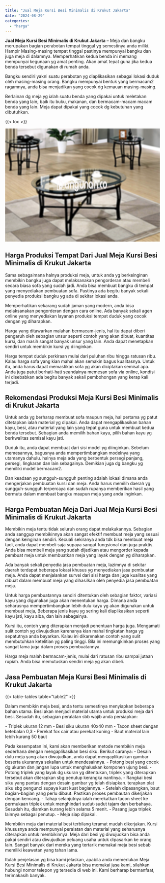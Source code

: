 ```yaml
---
title: "Jual Meja Kursi Besi Minimalis di Krukut Jakarta"
date: "2024-08-29"
categories: 
  - "harga"
---
```


**Jual Meja Kursi Besi Minimalis di Krukut Jakarta** – Meja dan bangku merupakan bagian perabotan tempat tinggal yg semestinya anda miliki. Hampir Masing-masing tempat tinggal pastinya mempunyai bangku dan juga meja di dalamnya. Memperhatikan kedua benda ini memang mempunyai kegunaan yg amat penting. Akan amat tepat guna jika kedua benda tersebut digunakan di rumah anda.

Bangku sendiri yakni suatu perabotan yg diaplikasikan sebagai lokasi duduk oleh masing-masing orang. Bangku mempunyai bentuk yang bermacam2 ragamnya, anda bisa menjadikan yang cocok dg kemauan masing-masing.

Berlainan dg meja yg ialah suatu benda yang dipakai untuk meletakan benda yang lain, baik itu buku, makanan, dan bermacam-macam macam benda yang lain. Meja dapat dipakai yang cocok dg kebutuhan yang dibutuhkan.

{{< toc >}}

![Jual Meja Kursi Besi Minimalis di Krukut Jakarta](/images/jual-meja-besi-murah18.png)

## Harga Produksi Tempat Dari Jual Meja Kursi Besi Minimalis di Krukut Jakarta

Sama sebagaimana halnya produksi meja, untuk anda yg berkeinginan membikin bangku juga dapat melaksanakan pengorderan atau membeli secara biasa sofa yang sudah jadi. Anda bisa membuat bangku di tempat yang menyediakan pembuatan sofa. Pastinya ada begitu banyak sekali penyedia produksi bangku yg ada di sekitar lokasi anda.

Memperhatikan sekarang sudah jaman yang modern, anda bisa melaksanakan pengorderan dengan cara online. Ada banyak sekali agen online yang menyediakan layanan produksi tempat duduk yang cocok dengan yg diharapkan.

Harga yang ditawarkan malahan bermacam-jenis, hal itu dapat diberi pengaruh oleh sebagian unsur seperti contoh yang akan dibuat, kuantitas kursi, dan masih sangat banyak unsur yang lain. Anda dapat menetapkan sendiri untuk membikin kursi yg diinginkan.

Harga tempat duduk perkiraan mulai dari puluhan ribu hingga ratusan ribu. Kalau harga sofa yang kian mahal akan semakin bagus kualitasnya. Untuk itu, anda harus dapat memastikan sofa yg akan diciptakan semisal apa. Anda juga patut berhati-hati seandainya memesan sofa via online, kondisi ini disebabkan ada begitu banyak sekali pembohongan yang kerap kali terjadi.

## Rekomendasi Produksi Meja Kursi Besi Minimalis di Krukut Jakarta

Untuk anda yg berharap membuat sofa maupun meja, hal pertama yg patut ditetapkan ialah material yg dipakai. Anda dapat mengaplikasikan bahan kayu, besi, atau material yang lain yang tepat guna untuk membuat kedua benda tersebut. Sebagian anda memilih bahan kayu, pilih bahan kayu yg berkwalitas semisal kayu jati.

Duduk itu, anda dapat membuat dari sisi model yg diinginkan. Sebelum memesannya, bagusnya anda mempertimbangkan modelnya yang utamanya dahulu. halnya meja ada yang berbentuk persegi panjang, persegi, lingkaran dan lain sebagainya. Demikian juga dg bangku yg memiliki model bermacam2.

Dan keadaan yg sungguh-sungguh penting adalah lokasi dimana anda mengerjakan pembuatan kursi dan meja. Anda harus memilih daerah yg sungguh-sungguh terpercaya dan sudah rupanya memberikan hasil yang bermutu dalam membuat bangku maupun meja yang anda inginkan.

## Harga Pembuatan Meja Dari Jual Meja Kursi Besi Minimalis di Krukut Jakarta

Membikin meja tentu tidak seluruh orang dapat melakukannya. Sebagian anda sanggup membikinnya akan sangat efektif membuat meja yang sesuai dengan keinginan sendiri. Kecuali sekiranya anda tdk bisa membuat meja tadi, anda dapat membeli saja supaya sangat fungsional dan juga praktis. Anda bisa membeli meja yang sudah dijadikan atau mengorder kepada pembuat meja untuk membuatkan meja yang layak dengan yg diharapkan.

Ada banyak sekali penyedia jasa pembuatan meja, lazimnya di sekitar daerah terdapat beberapa lokasi khusus yg menyediakan jasa pembuatan meja. Anda dapat menjalankan survei dari sisi harga dan juga kualitas yang dibuat dalam membuat meja yang dihasilkan oleh penyedia jasa pembuatan meja.

Untuk harga pembuatannya sendiri ditentukan oleh sebagian faktor, variasi kayu yang digunakan juga akan menentukan harga. Dimana anda seharusnya mempertimbangkan lebih dulu kayu yg akan digunakan untuk membuat meja, Beberapa jenis kayu yg sering kali diaplikasikan seperti kayu jati, kayu alba, dan lain sebagainya.

Kursi itu, contoh yang diterapkan menjadi penentuan harga juga. Mengamati sulit contoh yg diwujudkan karenanya kian mahal tingkatan harga yg sepatutnya anda bayarkan. Kalau ini dikarenakan contoh yang sulit membutuhkan ketelitian yg paling tinggi. Bila ini memungkinkan proses yang sangat lama juga dalam proses pembuatannya.

Harga meja malah bermacam-jenis, mulai dari ratusan ribu sampai jutaan rupiah. Anda bisa memutuskan sendiri meja yg akan dibeli.

## Jasa Pembuatan Meja Kursi Besi Minimalis di Krukut Jakarta

{{< table-tables table="table2" >}}

Dalam membikin meja besi, anda tentu semestinya menyiapkan beberapa bahan utama. Besi akan menjadi material utama untuk produksi meja dari besi. Sesudah itu, sebagian peralatan sbb wajib anda persiapkan:

\- Triplek ukuran 12 mm - Besi siku ukuran 40x40 mm - Tacon sheet dengan ketebalan 0,3 - Perekat fox cair atau perekat kuning - Baut material lain lebih kurang 50 baut

Pada kesempatan ini, kami akan memberikan metode membikin meja sederhana dengan mengaplikasikan besi siku. Berikut caranya: - Desain dulu meja yang akan diwujudkan, anda dapat mengaplikasikan gambar beserta ukurannya sekalian untuk mendesainnya. - Potong besi yang cocok dg ukuran dan jangan lupa untuk menghaluskan komponen ujung besi. - Potong triplek yang layak dg ukuran yg ditentukan, triplek yang diterapkan tersebut akan diterapkan sbg penutup kerangka nantinya. - Rangkai besi siku yang pantas dengan desain gambar yg telah disiapkan. terapkan plat siku sbg pengunci supaya kuat kuat bagiannya. - Setelah dipasangkan, baut bagian-bagian yang perlu dibaut. Pastikan proses pembautan dikerjakan dengan kencang. - Tahap selanjutnya ialah merekatkan tacon sheet ke permukaan triplek untuk menghindari sudut-sudut tajam dan berbahaya. Sesudah itu, diamkan kurang lebih selama 5 menit. - Pasang juga triplek lainnya sebagai penutup. - Meja siap dipakai.

Membikin meja dari material besi terbilang teramat mudah dikerjakan. Kursi khususnya anda mempunyai peralatan dan material yang seharusnya diterapkan untuk membikinnya. Meja dari besi yg diwujudkan bisa anda pakai sendiri atau diwujudkan peluang usaha untuk dipasarkan ke orang lain. Sangat banyak dari mereka yang tertarik memakai meja besi sebab memiliki keawetan yang tahan lama.

Itulah penjelasan yg bisa kami jelaskan, apabila anda memerlukan Meja Kursi Besi Minimalis di Krukut Jakarta bisa memakai jasa kami, silahkan hubungi nomor telepon yg tersedia di web ini. Kami berharap bermanfaat, terimakasih banyak.

